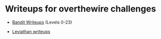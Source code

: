# Writeups for overthewire challenges

- [Bandit Writeups](https://github.com/ricardo-uqueio/ctf_writeups/tree/main/overthewire/bandit#readme) (Levels 0-23)

- [Leviathan writeups](https://github.com/ricardo-uqueio/ctf_writeups/tree/main/overthewire/leviathan#readme)
